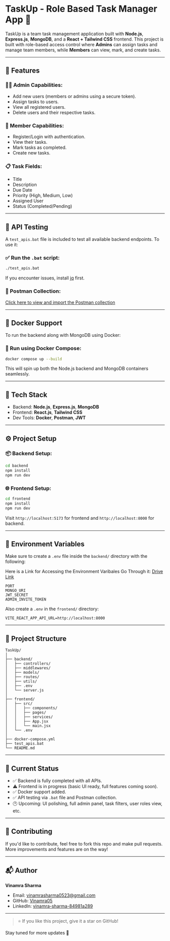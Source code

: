 # TaskUp - Role Based Task Manager App 🚀

TaskUp is a team task management application built with **Node.js**, **Express.js**, **MongoDB**, and a **React + Tailwind CSS** frontend. This project is built with role-based access control where **Admins** can assign tasks and manage team members, while **Members** can view, mark, and create tasks.

---

## 🚀 Features

### 👨‍💼 Admin Capabilities:

* Add new users (members or admins using a secure token).
* Assign tasks to users.
* View all registered users.
* Delete users and their respective tasks.

### 🙋 Member Capabilities:

* Register/Login with authentication.
* View their tasks.
* Mark tasks as completed.
* Create new tasks.

### 📋 Task Fields:

* Title
* Description
* Due Date
* Priority (High, Medium, Low)
* Assigned User
* Status (Completed/Pending)

---

## 🧪 API Testing

A `test_apis.bat` file is included to test all available backend endpoints. To use it:

### ✅ Run the `.bat` script:

```bash
./test_apis.bat
```

If you encounter issues, install [jq](https://jqlang.org/download/) first.

### 🔗 Postman Collection:

[Click here to view and import the Postman collection](https://www.postman.com/security-architect-31714112/workspace/my-workspace/collection/40077172-c4b600a0-e6f7-4033-9f9d-4750e98f8d3c?action=share&creator=40077172)

---

## 🐳 Docker Support

To run the backend along with MongoDB using Docker:

### 🔧 Run using Docker Compose:

```bash
docker compose up --build
```

This will spin up both the Node.js backend and MongoDB containers seamlessly.

---

## 🧱 Tech Stack

* Backend: **Node.js**, **Express.js**, **MongoDB**
* Frontend: **React.js**, **Tailwind CSS**
* Dev Tools: **Docker**, **Postman**, **JWT**

---

## ⚙️ Project Setup

### 📦 Backend Setup:

```bash
cd backend
npm install
npm run dev
```

### 🌐 Frontend Setup:

```bash
cd frontend
npm install
npm run dev
```

Visit `http://localhost:5173` for frontend and `http://localhost:8000` for backend.

---

## 🧾 Environment Variables

Make sure to create a `.env` file inside the `backend/` directory with the following:

Here is a  Link for Accessing the Environment Varibales Go Through it: [Drive Link](https://docs.google.com/document/d/18w-VA9zFPPP00S4BKldW5YuqAp56A9pT/edit?usp=sharing&ouid=104052691839938818023&rtpof=true&sd=true)


```env
PORT
MONGO_URI
JWT_SECRET
ADMIN_INVITE_TOKEN
```

Also create a `.env` in the `frontend/` directory:

```env
VITE_REACT_APP_API_URL=http://localhost:8000
```

---

## 📁 Project Structure

```
TaskUp/
│
├── backend/
│   ├── controllers/
│   ├── middlewares/
│   ├── models/
│   ├── routes/
│   ├── utils/
│   ├── .env
│   └── server.js
│
├── frontend/
│   ├── src/
│   │   ├── components/
│   │   ├── pages/
│   │   ├── services/
│   │   ├── App.jsx
│   │   └── main.jsx
│   └── .env
│
├── docker-compose.yml
├── test_apis.bat
└── README.md
```

---

## 🔧 Current Status

* ✅ Backend is fully completed with all APIs.
* ⚠️ Frontend is in progress (basic UI ready, full features coming soon).
* ✅ Docker support added.
* ✅ API testing via `.bat` file and Postman collection.
* 🕐 Upcoming: UI polishing, full admin panel, task filters, user roles view, etc.

---

## 🤝 Contributing

If you'd like to contribute, feel free to fork this repo and make pull requests. More improvements and features are on the way!

---

## 📬 Author

**Vinamra Sharma**

* Email: [vinamrasharma0523@gmail.com](mailto:vinamrasharma0523@gmail.com)
* GitHub: [Vinamra05](https://github.com/Vinamra05)
* LinkedIn: [vinamra-sharma-84981a289](https://www.linkedin.com/in/vinamra-sharma-84981a289/)

---

> ⭐ If you like this project, give it a star on GitHub!

Stay tuned for more updates 🚀

